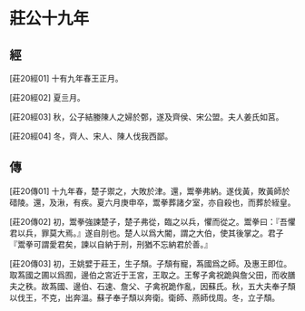# 莊公十九年

## 經 <a name="03Zhuang20Jing"></a>

<a name="03Zhuang20Jing01">[莊20經01]</a> 十有九年春王正月。

<a name="03Zhuang20Jing02">[莊20經02]</a> 夏亖月。

<a name="03Zhuang20Jing03">[莊20經03]</a> 秋，公子結媵陳人之婦於鄄，遂及齊侯、宋公盟。夫人姜氏如莒。

<a name="03Zhuang20Jing04">[莊20經04]</a> 冬，齊人、宋人、陳人伐我西鄙。

## 傳 <a name="03Zhuang20Zhuan"></a>

<a name="03Zhuang20Zhuan01">[莊20傳01]</a> 十九年春，楚子禦之，大敗於津。還，鬻拳弗納。遂伐黃，敗黃師於碏陵。還，及湫，有疾。夏六月庚申卒，鬻拳葬諸夕室，亦自殺也，而葬於絰皇。

<a name="03Zhuang20Zhuan02">[莊20傳02]</a> 初，鬻拳強諫楚子，楚子弗從，臨之以兵，懼而從之。鬻拳曰：『吾懼君以兵，罪莫大焉。』遂自刖也。楚人以爲大閽，謂之大伯，使其後掌之。君子『鬻拳可謂愛君矣，諫以自納于刑，刑猶不忘納君於善。』

<a name="03Zhuang20Zhuan03">[莊20傳03]</a> 初，王姚嬖于莊王，生子頹。子頹有寵，蒍國爲之師。及惠王即位。取蒍國之圃以爲囿，邊伯之宮近于王宮，王取之。王奪子禽祝跪與詹父田，而收膳夫之秩。故蒍國、邊伯、石速、詹父、子禽祝跪作亂，因蘇氏。秋，五大夫奉子頹以伐王，不克，出奔溫。蘇子奉子頹以奔衛。衛師、燕師伐周。冬，立子頹。

